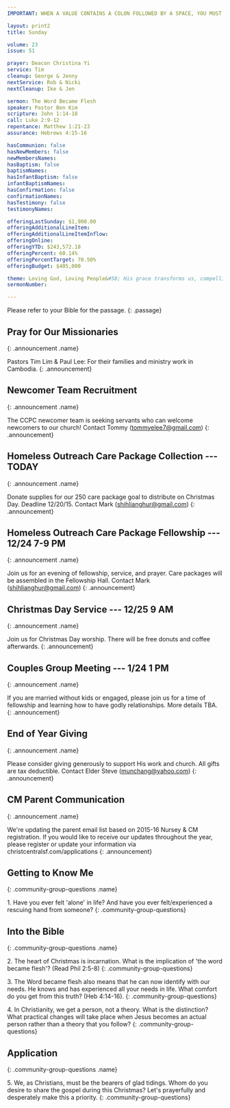 ```yaml
---
IMPORTANT: WHEN A VALUE CONTAINS A COLON FOLLOWED BY A SPACE, YOU MUST USE &#58;

layout: print2
title: Sunday

volume: 23
issue: 51

prayer: Deacon Christina Yi
service: Tim
cleanup: George & Jenny
nextService: Rob & Nicki
nextCleanup: Ike & Jen

sermon: The Word Became Flesh
speaker: Pastor Ben Kim
scripture: John 1:14-18
call: Luke 2:9-12
repentance: Matthew 1:21-23
assurance: Hebrews 4:15-16

hasCommunion: false
hasNewMembers: false
newMembersNames:
hasBaptism: false
baptismNames: 
hasInfantBaptism: false
infantBaptismNames: 
hasConfirmation: false
confirmationNames: 
hasTestimony: false
testimonyNames:

offeringLastSunday: $1,900.00
offeringAdditionalLineItem: 
offeringAdditionalLineItemInflow: 
offeringOnline: 
offeringYTD: $243,572.18
offeringPercent: 60.14%
offeringPercentTarget: 70.50%
offeringBudget: $405,000

theme: Loving God, Loving People&#58; His grace transforms us, compelling us to love others.
sermonNumber: 

---
```


Please refer to your Bible for the passage.
{: .passage}


## Pray for Our Missionaries
{: .announcement .name}

Pastors Tim Lim &amp; Paul Lee: For their families and ministry work in Cambodia.
{: .announcement} 

## Newcomer Team Recruitment
{: .announcement .name}

The CCPC newcomer team is seeking servants who can welcome newcomers to our church! Contact Tommy (tommyelee7@gmail.com)
{: .announcement} 

## Homeless Outreach Care Package Collection --- TODAY
{: .announcement .name}

Donate supplies for our 250 care package goal to distribute on Christmas Day. Deadline 12/20/15. Contact Mark (shihlianghur@gmail.com)
{: .announcement}

## Homeless Outreach Care Package Fellowship --- 12/24 7-9 PM
{: .announcement .name}

Join us for an evening of fellowship, service, and prayer. Care packages will be assembled in the Fellowship Hall. Contact Mark (shihlianghur@gmail.com)
{: .announcement}

## Christmas Day Service --- 12/25 9 AM
{: .announcement .name}

Join us for Christmas Day worship. There will be free donuts and coffee afterwards.
{: .announcement} 

## Couples Group Meeting --- 1/24 1 PM
{: .announcement .name}

If you are married without kids or engaged, please join us for a time of fellowship and learning how to have godly relationships. More details TBA.
{: .announcement} 

## End of Year Giving
{: .announcement .name}

Please consider giving generously to support His work and church. All gifts are tax deductible. Contact Elder Steve (munchang@yahoo.com)
{: .announcement}

## CM Parent Communication
{: .announcement .name}

We're updating the parent email list based on 2015-16 Nursey &amp; CM registration. If you would like to receive our updates throughout the year, please register or update your information via christcentralsf.com/applications
{: .announcement}


## Getting to Know Me
{: .community-group-questions .name}

1\. Have you ever felt 'alone' in life? And have you ever felt/experienced a rescuing hand from someone? 
{: .community-group-questions}

## Into the Bible
{: .community-group-questions .name}

2\. The heart of Christmas is incarnation. What is the implication of 'the word became flesh'? (Read Phil 2:5-8)
{: .community-group-questions}

3\. The Word became flesh also means that he can now identify with our needs. He knows and has experienced all your needs in life. What comfort do you get from this truth? (Heb 4:14-16).
{: .community-group-questions}

4\. In Christianity, we get a person, not a theory. What is the distinction? What practical changes will take place when Jesus becomes an actual person rather than a theory that you follow?
{: .community-group-questions}

## Application
{: .community-group-questions .name}

5\. We, as Christians, must be the bearers of glad tidings. Whom do you desire to share the gospel during this Christmas? Let's prayerfully and desperately make this a priority. 
{: .community-group-questions}